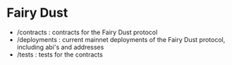 # Fairy Dust

- /contracts : contracts for the Fairy Dust protocol
- /deployments : current mainnet deployments of the Fairy Dust protocol, including abi's and addresses
- /tests : tests for the contracts
